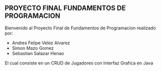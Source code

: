 ## PROYECTO FINAL FUNDAMENTOS DE PROGRAMACION

Bienvenido al Proyecto Final de Fundamentos de Programacion realizado por:

 - Andres Felipe Velez Alvarez
 - Simon Mazo Gomez
 - Sebastian Salazar Henao

El cual consiste en un CRUD de Jugadores con Interfaz Grafica en Java

